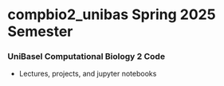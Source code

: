 # compbio2_unibas Spring 2025 Semester

### UniBasel Computational Biology 2 Code
- Lectures, projects, and jupyter notebooks
